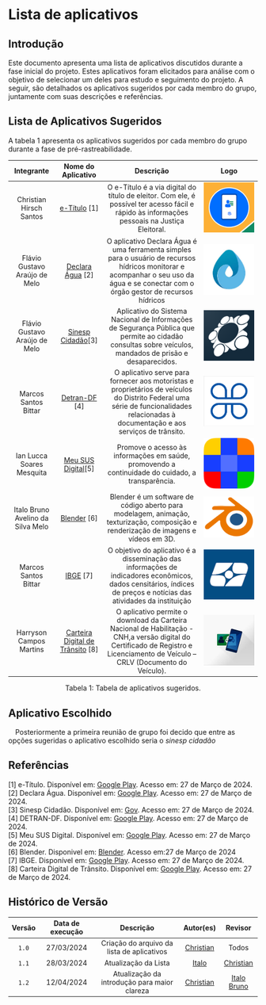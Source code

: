 # Lista de aplicativos
## Introdução
Este documento apresenta uma lista de aplicativos discutidos durante a fase inicial do projeto. Estes aplicativos foram elicitados para análise com o objetivo de selecionar um deles para estudo e seguimento do projeto. A seguir, são detalhados os aplicativos sugeridos por cada membro do grupo, juntamente com suas descrições e referências.

## Lista de Aplicativos Sugeridos

A tabela 1 apresenta os aplicativos sugeridos por cada membro do grupo durante a fase de pré-rastreabilidade.

|          Integrante           |                                        Nome do Aplicativo                                         |                                                                                      Descrição                                                                                       |                                Logo                                |  
| :---------------------------: | :-----------------------------------------------------------------------------------------------: | :----------------------------------------------------------------------------------------------------------------------------------------------------------------------------------: | :----------------------------------------------------------------: | 
|           Christian Hirsch Santos           |       [e-Título](https://play.google.com/store/apps/details?id=br.jus.tse.eleitoral.etitulo&hl=pt_BR&gl=US&pli=1)   [1]        |                                             O e-Título é a via digital do título de eleitor. Com ele, é possível ter acesso fácil e rápido às informações pessoais na Justiça Eleitoral.                                            |  ![E-titulo](../assets/Logos/Logo_etitulo.png)  |                                            
|       Flávio Gustavo Araújo de Melo        |                       [Declara Água](https://play.google.com/store/apps/details?id=br.gov.ana.declaraagua&hl=pt_BR&gl=US)          [2]                      |                                 O aplicativo Declara Água é uma ferramenta simples para o usuário de recursos hídricos monitorar e acompanhar o seu uso da água e se conectar com o órgão gestor de recursos hídricos                                   | ![Declara Água](../assets/Logos/Logo_DeclaraAgua.png) | 
|       Flávio Gustavo Araújo de Melo        |                               [Sinesp Cidadão](https://play.google.com/store/apps/details?id=br.gov.sinesp.cidadao.android&hl=pt_BR&gl=US)[3]                   |                                Aplicativo do Sistema Nacional de Informações de Segurança Pública que permite ao cidadão consultas sobre veículos, mandados de prisão e desaparecidos.                                 | ![Sinesp Cidadão](../assets/Logos/Logo_sinesp.png)|                                       
|        Marcos Santos Bittar        | [Detran-DF](https://play.google.com/store/apps/details?id=br.com.mesotec.detrandf&hl=pt_BR&gl=US)  [4]  | O aplicativo serve para fornecer aos motoristas e proprietários de veículos do Distrito Federal uma série de funcionalidades relacionadas à documentação e aos serviços de trânsito. |![Detran-DF](../assets/Logos/Logo_DetranDF.png)  | 
| Ian Lucca Soares Mesquita | [Meu SUS Digital](https://play.google.com/store/apps/details?id=br.gov.datasus.cnsdigital&hl=pt_BR&gl=US)[5] |Promove o acesso às informações em saúde, promovendo a continuidade do cuidado, a transparência. |![Meu SUS Digital](../assets/Logos/Logo_MeuSUS.png)| 
| Italo Bruno Avelino da Silva Melo | [Blender](https://www.blender.org) [6] |Blender é um software de código aberto para modelagem, animação, texturização, composição e renderização de imagens e vídeos em 3D.| ![Blender](../assets/Logos/Logo_Blender.png)|
| Marcos Santos Bittar | [IBGE](https://play.google.com/store/apps/details?id=br.gov.ibge&hl=pt_BR&gl=US)  [7]  | O objetivo do aplicativo é a disseminação das informações de indicadores econômicos, dados censitários, índices de preços e notícias das atividades da instituição | ![IBGE](../assets/Logos/Logo_IBGE.png) | 
| Harryson Campos Martins | [Carteira Digital de Trânsito](https://play.google.com/store/apps/details?id=br.gov.serpro.cnhe&hl=pt_BR&gl=US)  [8]  | O aplicativo permite o download  da Carteira Nacional de Habilitação - CNH,a versão digital do Certificado de Registro e Licenciamento de Veículo – CRLV (Documento do Veículo). | ![Carteira de transito](../assets/Logos/Logo_CarteiraTransito.png) |

<div style="text-align: center">
  <p> Tabela 1: Tabela de aplicativos sugeridos.</p>
</div>

## Aplicativo Escolhido

 Posteriormente a primeira reunião de grupo foi decido que entre as opções sugeridas o aplicativo escolhido seria o <i>sinesp cidadão</i>

## Referências

[1] e-Título. Disponível em: [Google Play](https://play.google.com/store/apps/details?id=br.jus.tse.eleitoral.etitulo&hl=pt_BR&gl=US&pli=1). Acesso em: 27 de Março de 2024.</br>
[2] Declara Água. Disponível em: [Google Play](https://play.google.com/store/apps/details?id=br.gov.ana.declaraagua&hl=pt_BR&gl=US). Acesso em: 27 de Março de 2024.</br>
[3] Sinesp Cidadão. Disponível em: [Gov](https://www.gov.br/pt-br/apps/sinesp-cidadao).  Acesso em: 27 de Março de 2024.</br>
[4] DETRAN-DF. Disponível em: [Google Play](https://play.google.com/store/apps/details?id=br.com.mesotec.detrandf&hl=pt_BR&gl=US). Acesso em: 27 de Março de 2024.</br>
[5] Meu SUS Digital. Disponível em: [Google Play](https://play.google.com/store/apps/details?id=br.gov.datasus.cnsdigital&hl=pt_BR&gl=US). Acesso em: 27 de Março de 2024.</br>
[6] Blender. Disponivel em: [Blender](https://www.blender.org). Acesso em:27 de Março de 2024 </br>
[7] IBGE. Disponível em: [Google Play](https://play.google.com/store/apps/details?id=br.gov.ibge&hl=pt_BR&gl=US). Acesso em: 27 de Março de 2024.</br>
[8] Carteira Digital de Trânsito. Disponível em: [Google Play](https://play.google.com/store/apps/details?id=br.gov.serpro.cnhe&hl=pt_BR&gl=US). Acesso em: 27 de Março de 2024.</br>

## Histórico de Versão

| Versão | Data de execução |            Descrição             |                      Autor(es)                       |                     Revisor                     |
| :----: | :--------------: | :-------------------------------: | :--------------------------------------------------: | :--------------------------------------------------: |
| `1.0`  |    27/03/2024    |    Criação do arquivo da lista de aplicativos |   [Christian](https://github.com/crstyhs)   | Todos |
| `1.1`  |    28/03/2024    |    Atualização da Lista |   [Italo](https://github.com/ItaloBrunoM)   | [Christian](https://github.com/crstyhs) |
| `1.2`  |    12/04/2024    |    Atualização da introdução para maior clareza |   [Christian](https://github.com/crstyhs)   | [Italo Bruno](https://github.com/ItaloBrunoM) |
